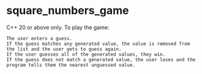 # square_numbers_game

C++ 20 or above only.
To play the game:

    The user enters a guess.
    If the guess matches any generated value, the value is removed from the list and the user gets to guess again.
    If the user guesses all of the generated values, they win.
    If the guess does not match a generated value, the user loses and the program tells them the nearest unguessed value.
